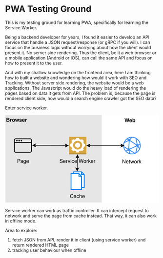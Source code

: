 # PWA Testing Ground

This is my testing ground for learning PWA, specifically for learning the Service Worker.

Being a backend developer for years, I found it easier to develop an API service that handle a JSON request/response (or gRPC if you will). I can focus on the business logic without worrying about how the client would present it. No server side rendering.
Thus the client, be it a web browser or a mobile application (Android or IOS), can call the same API and focus on how to present it to the user.

And with my shallow knowledge on the frontend area, here I am thinking how to built a website and wondering how would it work with SEO and Tracking.
Without server side rendering, the website would be a web applications. The Javascript would do the heavy load of rendering the pages based on data it gets from API. The problem is, because the page is rendered client side, how would a search engine crawler got the SEO data?


Enter service worker.

![Service Worker][service-worker]

Service worker can work as traffic controller. It can intercept request to network and serve the page from cache instead. That way, it can also work in offline mode.

Area to explore:
1. fetch JSON from API, render it in client (using service worker) and return rendered HTML page
2. tracking user behaviour when offline


[service-worker]: ./docs/service-worker.svg